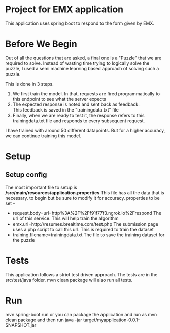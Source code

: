 <H1>Project for EMX application</H1>
This application uses spring boot to respond to the form given by EMX. 
<h1>Before We Begin</h1>
Out of all the questions that are asked, a final one is a "Puzzle"
that we are required to solve. Instead of wasting time trying to 
logically solve the puzzle, I used a semi machine learning based approach of
solving such a puzzle. 

This is done in 3 steps. 
1) We first train the model. In that, requests are fired programmatically
to this endpoint to see what the server expects
2) The expected response is noted and sent back as feedback.  
This feedback is saved in the "trainingdata.txt" file
3) Finally, when we are ready to test it, the response refers to 
this trainingdata.txt file and responds to every subsequent request. 

I have trained with around 50 different datapoints. But for a 
higher accuracy, we can continue training this model. 


<h1>Setup</h1>
<h2>Setup config</h2>
The most important file to setup is <strong>/src/main/resources/application.properties</strong>
This file has all the data that is necessary. to begin but 
be sure to modify it for accuracy. 
properties to be set - 
<ul>
<li>request.body=url=http%3A%2F%2Ff91f77f3.ngrok.io%2Frespond The url of this service. This will help train the algorithm</li>
<li>emx.url=http://resumes.brealtime.com/test.php The submission page uses a php script to call this url. This is required to train the dataset</li>
<li>training.filename=trainingdata.txt The file to save the training dataset for the puzzle</li>

</ul>
<h1>Tests</h1>
This application follows a strict test driven approach. The tests are in the 
src/test/java folder. mvn clean package will also run all tests. 
<h1> Run </h1>
mvn spring-boot:run or you can package the application and run as 
mvn clean package and then run java -jar target/myapplication-0.0.1-SNAPSHOT.jar